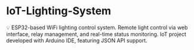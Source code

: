 # IoT-Lighting-System
💡 ESP32-based WiFi lighting control system. Remote light control via web interface, relay management, and real-time status monitoring. IoT project developed with Arduino IDE, featuring JSON API support.
